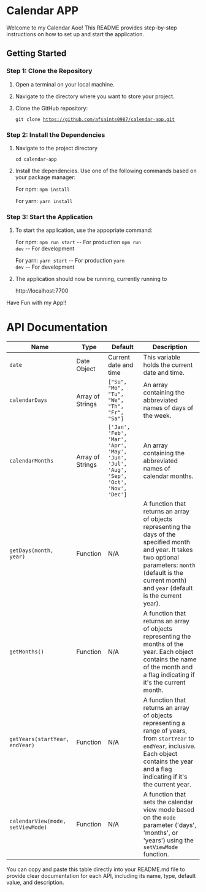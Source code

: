 # Calendar APP

Welcome to my Calendar Aoo! This README provides step-by-step instructions on how to set up and start the application.

## Getting Started

### Step 1: Clone the Repository

1. Open a terminal on your local machine.

2. Navigate to the directory where you want to store your project.

3. Clone the GitHub repository:

   <code>git clone https://github.com/afsaints0987/calendar-app.git</code>

### Step 2: Install the Dependencies

1. Navigate to the project directory

    <code>cd calendar-app</code>

2. Install the dependencies. Use one of the following commands based on your package manager:

    For npm:
    <code>npm install</code>

    For yarn:
    <code>yarn install</code>

### Step 3: Start the Application

1. To start the application, use the appopriate command:

    For npm:
    <code>npm run start</code> -- For production
    <code>npm run dev</code> -- For development

    For yarn:
    <code>yarn start</code> -- For production
    <code>yarn dev</code> -- For development

2. The application should now be running, currently running to 

    http://localhost:7700



Have Fun with my App!!



# API Documentation

| **Name**         | **Type**         | **Default**                                       | **Description**                                                                                                         |
|------------------|------------------|---------------------------------------------------|---------------------------------------------------------------------------------------------------------------------------|
| `date`           | Date Object      | Current date and time                            | This variable holds the current date and time.                                                                           |
| `calendarDays`   | Array of Strings | `["Su", "Mo", "Tu", "We", "Th", "Fr", "Sa"]`    | An array containing the abbreviated names of days of the week.                                                            |
| `calendarMonths` | Array of Strings | `['Jan', 'Feb', 'Mar', 'Apr', 'May', 'Jun', 'Jul', 'Aug', 'Sep', 'Oct', 'Nov', 'Dec']` | An array containing the abbreviated names of calendar months.                                                      |
| `getDays(month, year)` | Function  | N/A                                               | A function that returns an array of objects representing the days of the specified month and year. It takes two optional parameters: `month` (default is the current month) and `year` (default is the current year). |
| `getMonths()`    | Function         | N/A                                               | A function that returns an array of objects representing the months of the year. Each object contains the name of the month and a flag indicating if it's the current month.      |
| `getYears(startYear, endYear)` | Function | N/A                                        | A function that returns an array of objects representing a range of years, from `startYear` to `endYear`, inclusive. Each object contains the year and a flag indicating if it's the current year.                 |
| `calendarView(mode, setViewMode)` | Function | N/A                                   | A function that sets the calendar view mode based on the `mode` parameter ('days', 'months', or 'years') using the `setViewMode` function.                                  |

You can copy and paste this table directly into your README.md file to provide clear documentation for each API, including its name, type, default value, and description.
